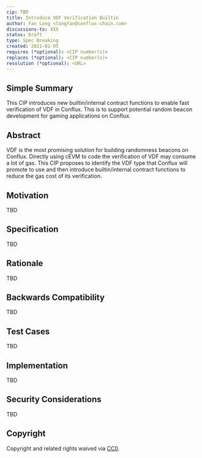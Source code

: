 ```yaml
---
cip: TBD
title: Introduce VDF Verification Builtin
author: Fan Long <longfan@conflux-chain.com>
discussions-to: XXX
status: Draft
type: Spec Breaking
created: 2021-01-05
requires (*optional): <CIP number(s)>
replaces (*optional): <CIP number(s)>
resolution (*optional): <URL>
---
```


<!--You can leave these HTML comments in your merged CIP and delete the visible duplicate text guides, they will not appear and may be helpful to refer to if you edit it again. This is the suggested template for new CIPs. Note that a CIP number will be assigned by an editor. When opening a pull request to submit your CIP, please use an abbreviated title in the filename, `CIP-draft_title_abbrev.md`. The title should be 44 characters or less.-->

## Simple Summary

This CIP introduces new builtin/internal contract functions to enable
fast verification of VDF in Conflux. This is to support potential random
beacon development for gaming applications on Conflux.

## Abstract

VDF is the most promising solution for building randomness beacons on Conflux.
Directly using cEVM to code the verification of VDF may consume a lot of gas.
This CIP proposes to identify the VDF type that Conflux will promote to use and
then introduce builtin/internal contract functions to reduce the gas cost of
its verification.

## Motivation

TBD

## Specification

TBD

## Rationale

TBD

## Backwards Compatibility

TBD

## Test Cases

TBD

## Implementation

TBD

## Security Considerations
TBD

## Copyright
Copyright and related rights waived via [CC0](https://creativecommons.org/publicdomain/zero/1.0/).
